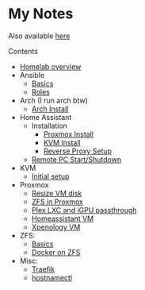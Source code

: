 # My Notes
Also available [here](https://shreead.github.io/my-notes/)

Contents
- [Homelab overview](homelab-overview.md)
- Ansible
  - [Basics](ansible/basics.md)
  - [Roles](ansible/roles.md)
- Arch (I run arch btw)
  - [Arch Install](arch/arch-install.md)
- Home Assistant
  - Installation
    - [Proxmox Install](homeassistant/proxmox-install.md)
    - [KVM Install](homeassistant/kvm-install.md)
    - [Reverse Proxy Setup](homeassistant/reverse-proxy-npm.md)
  - [Remote PC Start/Shutdown](homeassistant/remote-pc-ssh.md)
- KVM
  - [Initial setup](kvm/initial-setup.md)
- Proxmox
  - [Resize VM disk](proxmox/resize-vm-disk.md)
  - [ZFS in Proxmox](proxmox/zfs-in-proxmox.md)
  - [Plex LXC and iGPU passthrough](proxmox/plex-lxc.md)
  - [Homeassistant VM](homeassistant/proxmox-install.md)
  - [Xpenology VM](proxmox/xpenology-vm.md)
- ZFS:
  - [Basics](zfs/basics.md)
  - [Docker on ZFS](zfs/docker-on-zfs.md)
- Misc:
  - [Traefik](traefik.md)
  - [hostnamectl](hostnamectl.md)